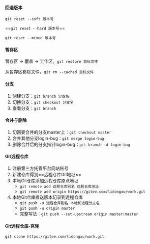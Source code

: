 #### 回退版本

`git reset --soft 版本号`

==`git reset --hard 版本号`==

`git reset --mixed 版本号`

#### 暂存区

暂存区 -> 覆盖 -> 工作区，`git restore 目标文件`

从暂存区移除文件，`git rm --cached 目标文件`

#### 分支

1. 创建分支：`git branch 分支名`
2. 切换分支：`git checkout 分支名`
3. 查看分支：`git branch`

#### 合并与删除

1. 切回要合并的分支master上：`git checkout master`
2. 合并其他分支login-bug：`git merge login-bug`
3. 删除合并后的分支指针login-bug：`git branch -d login-bug`

#### Git远程仓库

1. 注册第三方托管平台网站账号
2. 新建仓库得到==远程仓库Git地址==
3. 本地Git仓库添加远程仓库原点地址
   - `git remote add 远程仓库别名 远程仓库地址`
   - `git remote add origin https://gitee.com/lidongxu/work.git`
4. 本地Git仓库推送版本记录到远程仓库
   - `git push -u 远程仓库别名 本地和远程分支名`
   - `git push -u origin master`
   - 完整写法：`git push --set-upstream origin master:master`

#### Git远程仓库-克隆

`git clone https://gitee.com/lidongxu/work.git`